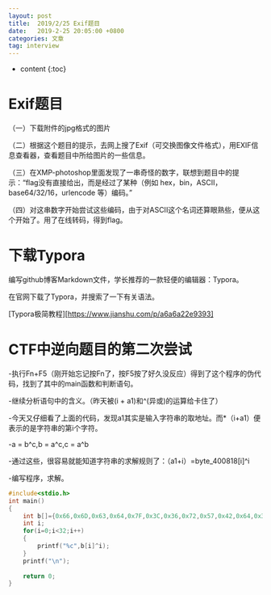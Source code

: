 ```yaml
---
layout: post
title:  2019/2/25 Exif题目
date:   2019-2-25 20:05:00 +0800
categories: 文章
tag: interview
---
```


* content
{:toc}



Exif题目
====================================
（一）下载附件的jpg格式的图片

（二）根据这个题目的提示，去网上搜了Exif（可交换图像文件格式），用EXIF信息查看器，查看题目中所给图片的一些信息。

（三）在XMP-photoshop里面发现了一串奇怪的数字，联想到题目中的提示：“flag没有直接给出，而是经过了某种（例如 hex，bin，ASCII，base64/32/16，urlencode 等）编码。”

（四）对这串数字开始尝试这些编码，由于对ASCII这个名词还算眼熟些，便从这个开始了。用了在线转码，得到flag。

下载Typora
====================================
编写github博客Markdown文件，学长推荐的一款轻便的编辑器：Typora。

在官网下载了Typora，并搜索了一下有关语法。

[Typora极简教程][https://www.jianshu.com/p/a6a6a22e9393]




CTF中逆向题目的第二次尝试
====================================
-执行Fn+F5（刚开始忘记按Fn了，按F5按了好久没反应）得到了这个程序的伪代码，找到了其中的main函数和判断语句。

-继续分析语句中的含义。（昨天被(i + a1)和^(异或)的运算给卡住了）

-今天又仔细看了上面的代码，发现a1其实是输入字符串的取地址。而*（i+a1）便表示的是字符串的第i个字符。

-a = b^c,b = a^c,c = a^b

-通过这些，很容易就能知道字符串的求解规则了：（a1+i）=byte_400818[i]^i

-编写程序，求解。

~~~c
#include<stdio.h>
int main()
{
	int b[]={0x66,0x6D,0x63,0x64,0x7F,0x3C,0x36,0x72,0x57,0x42,0x64,0x38,0x78,0x52,0x7C,0x3C,0x66,0x54,0x60,0x60,0x27,0x4A,0x49,0x7F,0x71,0x58,0x52,0x72,0x7D,0x75,0x2A,0x62};
    int i;
	for(i=0;i<32;i++)
	{
		printf("%c",b[i]^i);
	}
	printf("\n");
    
    return 0;
}
    
~~~





